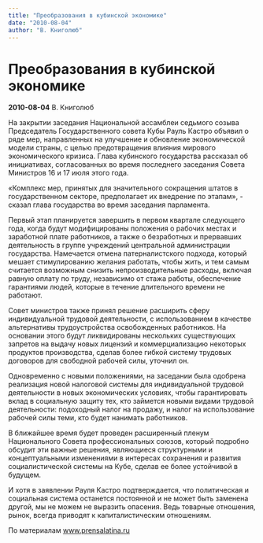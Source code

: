 ```yaml
---
title: "Преобразования в кубинской экономике"
date: "2010-08-04"
author: "В. Книголюб"
---
```


# Преобразования в кубинской экономике

**2010-08-04** В. Книголюб

На закрытии заседания Национальной ассамблеи седьмого созыва Председатель Государственного совета Кубы Рауль Кастро объявил о ряде мер, направленных на улучшение и обновление экономической модели страны, с целью предотвращения влияния мирового экономического кризиса. Глава кубинского государства рассказал об инициативах, согласованных во время последнего заседания Совета Министров 16 и 17 июля этого года.

 «Комплекс мер, принятых для значительного сокращения штатов в государственном секторе, предполагает их внедрение по этапам», - сказал глава государства во время заседания парламента.

Первый этап планируется завершить в первом квартале следующего года, когда будут модифицированы положения о рабочих местах и заработной плате работников, а также о безработных и прервавших деятельность в группе учреждений центральной администрации государства. Намечается отмена патерналистского подхода, который мешает стимулированию желания работать, чтобы жить, и тем самым считается возможным снизить непроизводительные расходы, включая равную оплату по труду, независимо от стажа работы, обеспечение гарантиями людей, которые в течение длительного времени не работают.

Совет министров также принял решение расширить сферу индивидуальной трудовой деятельности, с использованием в качестве альтернативы трудоустройства освобожденных работников. На основании этого будут ликвидированы нескольких существующих запретов на выдачу новых лицензий и коммерциализацию некоторых продуктов производства, сделав более гибкой систему трудовых договоров для свободной рабочей силы, уточнил он.

Одновременно с новыми положениями, на заседании была одобрена реализация новой налоговой системы для индивидуальной трудовой деятельности в новых экономических условиях, чтобы гарантировать вклад в социальную защиту тех, кто займется новыми видами трудовой деятельности: подоходный налог на продажу, и налог на использование рабочей силы теми, кто будет нанимать работников.

В ближайшее время будет проведен расширенный пленум Национального Совета профессиональных союзов, который подробно обсудит эти важные решения, являющиеся структурными и концептуальными изменениями в интересах сохранения и развития социалистической системы на Кубе, сделав ее более устойчивой в будущем.

И хотя в заявлении Рауля Кастро подтверждается, что политическая и социальная система останется постоянной и не может быть заменена другой, мы не можем не выразить опасения. Ведь товарные отношения, рынок, всегда приводят к капиталистическим отношениям.

По материалам www.prensalatina.ru